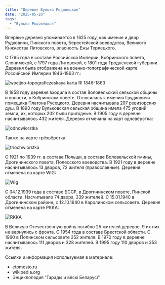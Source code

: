 ```yaml
---
title: "Деревня Вулька Родовецкая"
date: "2025-05-20"
tags: 
  - "Вулька Родовецкая"
---
```


Впервые деревня упоминается в 1625 году, как имение и двор Рудковичи, Пинского повета, Берестейской воеводства, Великого Княжества Литовского, власность Ежы Терлецкого. 

С 1795 года в составе Российской Империи, Кобринского повета, Слонимской, с 1797 года Литовской, с 1801 года Гродненской губернии. Деревня была отображена на военно-топографической карте Российской Империи 1846-1863 гг.:

![woejjno-topograficzeskaya karta RI 1846-1863](https://github.com/user-attachments/assets/6fa8e028-87dd-463c-b59d-c903342ea9e7)

В 1858 году деревня входила в состав Воловельский сельской общины и волости, в Кобринском повете. Относилась к имению Грудковичи помещика Платона Русецкого. Деревня насчитывала 207 ревизорских душ. В 1890 году Вульковская сельская община имела 475 угодий земли, их, которых 202 были пригодные. В 1905 году в деревне насчитывалось 432 жителя. Деревня отмечана на карт одновёрстка:

![odnowiorstka](https://github.com/user-attachments/assets/b498afd2-baec-4816-98ed-f51cdc5d6d3d)

Также на карте трёхвёрстка:

![triochwiorstka](https://github.com/user-attachments/assets/5bef3adc-a618-41bd-9d51-fa9c18ec0bb7)

С 1921 по 1939 гг. в составе Польши, в составе Воловельской гмины, Дрогичинского повета, Полесского воеводства. В 1921 году в деревне насчитывалось 13 дворов, 72 жителя (православные). Деревня отмечена на карте WIG:

![Wig](https://github.com/user-attachments/assets/521a231f-6eb6-4eac-b242-d239d0de1eaf)

С 04.12.1939 года в составе БССР, в Дрогичинском повете, Пинской области. Насчитывало 74 двора, 339 жителей. С 15.01.1940 в Дрогичинском районе, с 12.10.1940 в Каролинском сельсовете. Деревня отмечена на карте РККА:

![RKKA](https://github.com/user-attachments/assets/182b085e-eedd-47c7-98ab-17de042ef957)

В Великую Отечественную войну погибло 25 жителей деревне, 9 их них не вернулись с фронта. С 1954 года в составе Брестской области. С 1960 в Попинском сельсовете 352 жителя. В 1970 году в деревне насчитывалось 111 дворов и 328 жителей. В 1995 году 110 дворов и 353 жителя.

Ссылки и информация используемая в материале:
- etomesto.ru
- wikipedia.org
- Энциклопедия "Гарады и вёскi Беларусi"


